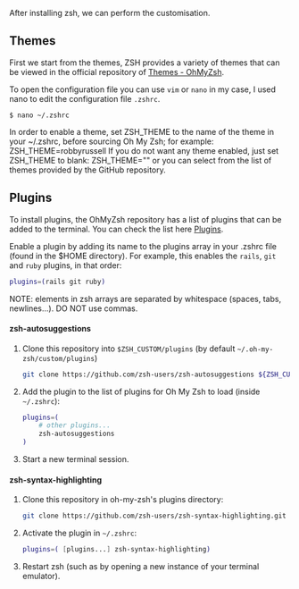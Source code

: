 After installing zsh, we can perform the customisation.
## Themes
First we start from the themes, ZSH provides a variety of themes that can be viewed in the official repository of [Themes - OhMyZsh](https://github.com/ohmyzsh/ohmyzsh/wiki/Themes).

To open the configuration file you can use `vim` or `nano` in my case, I used nano to edit the configuration file `.zshrc`.

```terminal
$ nano ~/.zshrc
```

In order to enable a theme, set ZSH_THEME to the name of the theme in your ~/.zshrc, before sourcing Oh My Zsh; for example: ZSH_THEME=robbyrussell If you do not want any theme enabled, just set ZSH_THEME to blank: ZSH_THEME=""
or you can select from the list of themes provided by the GitHub repository.

## Plugins
To install plugins, the OhMyZsh repository has a list of plugins that can be added to the terminal. You can check the list here [Plugins](https://github.com/ohmyzsh/ohmyzsh/wiki/Plugins).

Enable a plugin by adding its name to the plugins array in your .zshrc file (found in the $HOME directory). For example, this enables the `rails`, `git` and `ruby` plugins, in that order:
```sh
plugins=(rails git ruby)
```
NOTE: elements in zsh arrays are separated by whitespace (spaces, tabs, newlines...). DO NOT use commas.


#### zsh-autosuggestions
1. Clone this repository into `$ZSH_CUSTOM/plugins` (by default `~/.oh-my-zsh/custom/plugins`)

    ```sh
    git clone https://github.com/zsh-users/zsh-autosuggestions ${ZSH_CUSTOM:-~/.oh-my-zsh/custom}/plugins/zsh-autosuggestions
    ```

2. Add the plugin to the list of plugins for Oh My Zsh to load (inside `~/.zshrc`):

    ```sh
    plugins=( 
        # other plugins...
        zsh-autosuggestions
    )
    ```

3. Start a new terminal session.

#### zsh-syntax-highlighting

1. Clone this repository in oh-my-zsh's plugins directory:

    ```zsh
    git clone https://github.com/zsh-users/zsh-syntax-highlighting.git ${ZSH_CUSTOM:-~/.oh-my-zsh/custom}/plugins/zsh-syntax-highlighting
    ```

2. Activate the plugin in `~/.zshrc`:

    ```zsh
    plugins=( [plugins...] zsh-syntax-highlighting)
    ```

3. Restart zsh (such as by opening a new instance of your terminal emulator).